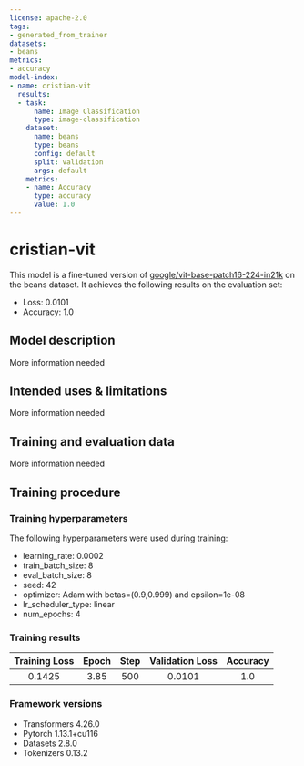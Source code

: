 ```yaml
---
license: apache-2.0
tags:
- generated_from_trainer
datasets:
- beans
metrics:
- accuracy
model-index:
- name: cristian-vit
  results:
  - task:
      name: Image Classification
      type: image-classification
    dataset:
      name: beans
      type: beans
      config: default
      split: validation
      args: default
    metrics:
    - name: Accuracy
      type: accuracy
      value: 1.0
---
```


<!-- This model card has been generated automatically according to the information the Trainer had access to. You
should probably proofread and complete it, then remove this comment. -->

# cristian-vit

This model is a fine-tuned version of [google/vit-base-patch16-224-in21k](https://huggingface.co/google/vit-base-patch16-224-in21k) on the beans dataset.
It achieves the following results on the evaluation set:
- Loss: 0.0101
- Accuracy: 1.0

## Model description

More information needed

## Intended uses & limitations

More information needed

## Training and evaluation data

More information needed

## Training procedure

### Training hyperparameters

The following hyperparameters were used during training:
- learning_rate: 0.0002
- train_batch_size: 8
- eval_batch_size: 8
- seed: 42
- optimizer: Adam with betas=(0.9,0.999) and epsilon=1e-08
- lr_scheduler_type: linear
- num_epochs: 4

### Training results

| Training Loss | Epoch | Step | Validation Loss | Accuracy |
|:-------------:|:-----:|:----:|:---------------:|:--------:|
| 0.1425        | 3.85  | 500  | 0.0101          | 1.0      |


### Framework versions

- Transformers 4.26.0
- Pytorch 1.13.1+cu116
- Datasets 2.8.0
- Tokenizers 0.13.2
